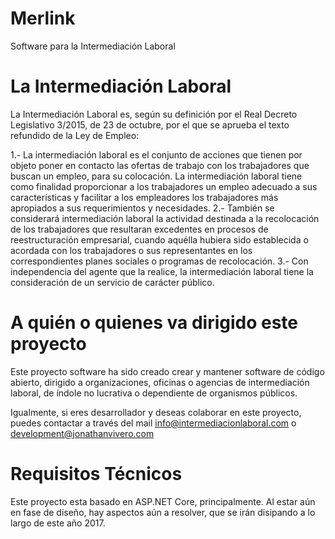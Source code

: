 # Merlink
Software para la Intermediación Laboral

# La Intermediación Laboral
La Intermediación Laboral es, según su definición por el Real Decreto Legislativo 3/2015, de 23 de octubre, por el que se aprueba el texto refundido de la Ley de Empleo: 

1.- La intermediación laboral es el conjunto de acciones que tienen por objeto poner en contacto las ofertas de trabajo con los trabajadores que buscan un empleo, para su colocación. La intermediación laboral tiene como finalidad proporcionar a los trabajadores un empleo adecuado a sus características y facilitar a los empleadores los trabajadores más apropiados a sus requerimientos y necesidades.
2.- También se considerará intermediación laboral la actividad destinada a la recolocación de los trabajadores que resultaran excedentes en procesos de reestructuración empresarial, cuando aquélla hubiera sido establecida o acordada con los trabajadores o sus representantes en los correspondientes planes sociales o programas de recolocación.
3.- Con independencia del agente que la realice, la intermediación laboral tiene la consideración de un servicio de carácter público.

# A quién o quienes va dirigido este proyecto

Este proyecto software ha sido creado crear y mantener software de código abierto, dirigido a organizaciones, oficinas o agencias de intermediación laboral, de índole no lucrativa o dependiente de organismos públicos.

Igualmente, si eres desarrollador y deseas colaborar en este proyecto, puedes contactar a través del mail info@intermediacionlaboral.com o development@jonathanvivero.com

# Requisitos Técnicos

Este proyecto esta basado en ASP.NET Core, principalmente. Al estar aún en fase de diseño, hay aspectos aún a resolver, que se irán disipando a lo largo de este año 2017.
